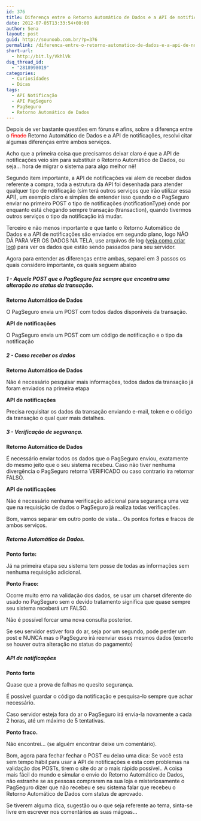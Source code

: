 ```yaml
---
id: 376
title: Diferença entre o Retorno Automático de Dados e a API de notificações
date: 2012-07-05T13:33:54+00:00
author: Sena
layout: post
guid: http://sounoob.com.br/?p=376
permalink: /diferenca-entre-o-retorno-automatico-de-dados-e-a-api-de-notificacoes/
short-url:
  - http://bit.ly/VkhlVk
dsq_thread_id:
  - "2818998019"
categories:
  - Curiosidades
  - Dicas
tags:
  - API Notificação
  - API PagSeguro
  - PagSeguro
  - Retorno Automático de Dados
---
```

Depois de ver bastante questões em fóruns e afins, sobre a diferença entre o <span style="color: #ff0000;"><del datetime="2012-07-05T14:34:56+00:00">finado</del></span> Retorno Automático de Dados e a API de notificações, resolvi citar algumas diferenças entre ambos serviços.<!--more-->

Acho que a primeira coisa que precisamos deixar claro é que a API de notificações veio sim para substituir o Retorno Automático de Dados, ou seja&#8230; hora de migrar o sistema para algo melhor nê!

Segundo item importante, a API de notificações vai alem de receber dados referente a compra, toda a estrutura da API foi desenhada para atender qualquer tipo de notificação (sim terá outros serviços que irão utilizar essa API), um exemplo claro e simples de entender isso quando o o PagSeguro enviar no primeiro POST o tipo de notificações (notificationType) onde por enquanto está chegando sempre transação (transaction), quando tivermos outros serviços o tipo da notificação irá mudar.

Terceiro e não menos importante e que tanto o Retorno Automático de Dados e a API de notificações são enviados em segundo plano, logo NÃO DÁ PARA VER OS DADOS NA TELA, use arquivos de log ([veja como criar log](./escrevendo-um-arquivo-de-texto-usando-php/ "Escrevendo um arquivo de texto, usando PHP")) para ver os dados que estão sendo passados para seu servidor.

Agora para entender as diferenças entre ambas, separei em 3 passos os quais considero importante, os quais seguem abaixo

##### 1 - Aquele POST que o PagSeguro faz sempre que encontra uma alteração no status da transação.

**Retorno Automático de Dados**
  
O PagSeguro envia um POST com todos dados disponíveis da transação.

**API de notificações**
  
O PagSeguro envia um POST com um código de notificação e o tipo da notificação

##### 2 - Como receber os dados

**Retorno Automático de Dados**
  
Não é necessário pesquisar mais informações, todos dados da transação já foram enviados na primeira etapa

**API de notificações**
  
Precisa requisitar os dados da transação enviando e-mail, token e o código da transação o qual quer mais detalhes.

##### 3 - Verificação de segurança.

**Retorno Automático de Dados**
  
É necessário enviar todos os dados que o PagSeguro enviou, exatamente do mesmo jeito que o seu sistema recebeu. Caso não tiver nenhuma divergência o PagSeguro retorna VERIFICADO ou caso contrario ira retornar FALSO.

**API de notificações**
  
Não é necessário nenhuma verificação adicional para segurança uma vez que na requisição de dados o PagSeguro já realiza todas verificações.

Bom, vamos separar em outro ponto de vista&#8230; Os pontos fortes e fracos de ambos serviços.

##### Retorno Automático de Dados.

**Ponto forte:**
  
Já na primeira etapa seu sistema tem posse de todas as informações sem nenhuma requisição adicional.

**Ponto Fraco:**
  
Ocorre muito erro na validação dos dados, se usar um charset diferente do usado no PagSeguro sem o devido tratamento significa que quase sempre seu sistema receberá um FALSO.
  
Não é possível forcar uma nova consulta posterior.
  
Se seu servidor estiver fora do ar, seja por um segundo, pode perder um post e NUNCA mas o PagSeguro irá reenviar esses mesmos dados (excerto se houver outra alteração no status do pagamento)

##### API de notificações

**Ponto forte**
  
Quase que a prova de falhas no quesito segurança.
  
É possível guardar o código da notificação e pesquisa-lo sempre que achar necessário.
  
Caso servidor esteja fora do ar o PagSeguro irá envia-la novamente a cada 2 horas, até um máximo de 5 tentativas.

**Ponto fraco.**
  
Não encontrei&#8230; (se alguém encontrar deixe um comentário).

Bom, agora para fechar fechar o POST eu deixo uma dica: Se você esta sem tempo hábil para usar a API de notificações e esta com problemas na validação dos POSTs, tirem o site do ar o mais rápido possível.. A coisa mais fácil do mundo e simular o envio do Retorno Automático de Dados, não estranhe se as pessoas comprarem na sua loja e misteriosamente o PagSeguro dizer que não recebeu e seu sistema falar que recebeu o Retorno Automático de Dados com status de aprovado.

Se tiverem alguma dica, sugestão ou o que seja referente ao tema, sinta-se livre em escrever nos comentários as suas mágoas&#8230;